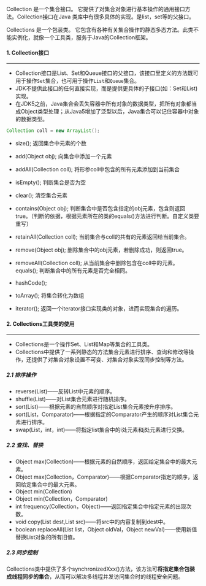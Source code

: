 Collection 是一个集合接口。 它提供了对集合对象进行基本操作的通用接口方法。Collection接口在Java 类库中有很多具体的实现。是list，set等的父接口。

Collections 是一个包装类。 它包含有各种有关集合操作的静态多态方法。此类不能实例化，就像一个工具类，服务于Java的Collection框架。



#### 1. Collection接口

---

- Collection接口是List、Set和Queue接口的父接口，该接口里定义的方法既可用于操作`Set`集合，也可用于操作`List`和`Queue`集合。
- JDK不提供此接口的任何直接实现，而是提供更具体的子接口(如：Set和List)实现。
- 在JDK5之前，Java集合会丢失容器中所有对象的数据类型，把所有对象都当成Object类型处理；从Java5增加了泛型以后，Java集合可以记住容器中对象的数据类型。

```java
Collection coll = new ArrayList();
```

- size();  返回集合中元素的个数

- add(Object obj);   向集合中添加一个元素
- addAll(Collection coll);   将形参coll中包含的所有元素添加到当前集合
- isEmpty();   判断集合是否为空
- clear();   清空集合元素
- contains(Object obj);   判断集合中是否包含指定的obj元素，包含则返回true。（判断的依据，根据元素所在的类的equals()方法进行判断。自定义类要重写）
- retainAll(Collection coll);   当前集合与coll的共有的元素返回给当前集合。
- remove(Object obj);   删除集合中的obj元素，若删除成功，则返回true。
- removeAll(Collection coll);   从当前集合中删除包含在coll中的元素。equals();   判断集合中的所有元素是否完全相同。
- hashCode();   
- toArray();   将集合转化为数组
- iterator();   返回一个iterator接口实现类的对象，进而实现集合的遍历。

 

#### 2. Collections工具类的使用

---

- Collections是一个操作Set、List和Map等集合的工具类。
- Collections中提供了一系列静态的方法集合元素进行排序、查询和修改等操作，还提供了对集合对象设置不可变、对集合对象实现同步控制等方法。

##### 2.1 排序操作

- reverse(List)——反转List中元素的顺序。
- shuffle(List)——对List集合元素进行随机排序。
- sort(List)——根据元素的自然顺序对指定List集合元素按升序排序。
- sort(List，Comparator)——根据指定的Comparator产生的顺序对List集合元素进行排序。
- swap(List，int，int)——将指定list集合中的i处元素和j处元素进行交换。

##### 2.2 查找、替换

- Object max(Collection)——根据元素的自然顺序，返回给定集合中的最大元素。
- Object max(Collection，Comparator)——根据Comparator指定的顺序，返回给定集合中的最大元素。
- Object min(Collection)
- Object min(Collection，Comparator)
- int frequency(Collection，Object)——返回指定集合中指定元素的出现次数。
- void copy(List dest,List src)——将src中的内容复制到dest中。
- boolean replaceAll(List list，Object oldVal，Object newVal)——使用新值替换List对象的所有旧值。

##### 2.3 同步控制

Collections类中提供了多个synchronizedXxx()方法，该方法可**将指定集合包装成线程同步的集合**，从而可以解决多线程并发访问集合时的线程安全问题。